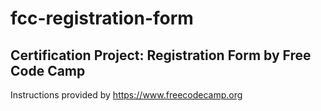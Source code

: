 # fcc-registration-form

## Certification Project: Registration Form by Free Code Camp

Instructions provided by https://www.freecodecamp.org
